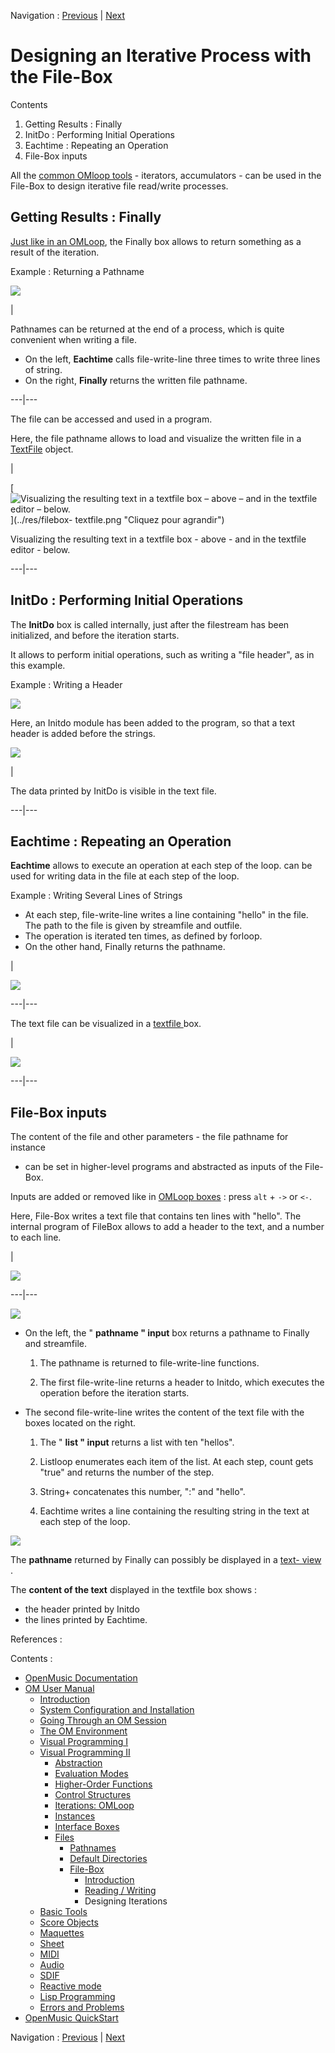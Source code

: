 Navigation : [Previous](ReadingWriting "page précédente\(Reading /
Writing\)") | [Next](BasicObjects "Next\(Basic
Tools\)")


# Designing an Iterative Process with the File-Box

Contents

  1. Getting Results : Finally
  2. InitDo : Performing Initial Operations
  3. Eachtime : Repeating an Operation
  4. File-Box inputs

All the [common OMloop tools](OMLoop) - iterators, accumulators - can be
used in the File-Box to design iterative file read/write processes.

## Getting Results : Finally

[Just like in an OMLoop](LoopEvaluators), the Finally box allows to
return something as a result of the iteration.

Example : Returning a Pathname

![](../res/fileboxfinally.png)

|

Pathnames can be returned at the end of a process, which is quite convenient
when writing a file.

  * On the left,  **Eachtime** calls file-write-line three times to write three lines of string. 
  * On the right,  **Finally** returns the written file pathname.

  
  
---|---  
  
The file can be accessed and used in a program.

Here, the file pathname allows to load and visualize the written file in a
[TextFile](textfile) object.

|

[![Visualizing the resulting text in a textfile box – above – and in the
textfile editor – below.](../res/filebox-textfile_1.png)](../res/filebox-
textfile.png "Cliquez pour agrandir")

Visualizing the resulting text in a textfile box - above - and in the textfile
editor - below.  
  
---|---  
  
## InitDo : Performing Initial Operations

The **InitDo** box is called internally, just after the filestream has been
initialized, and before the iteration starts.

It allows to perform initial operations, such as writing a "file header", as
in this example.

Example : Writing a Header

![](../res/initdo.png)

Here, an Initdo module has been added to the program, so that a text header is
added before the strings.

![](../res/header.png)

|

The data printed by InitDo is visible in the text file.  
  
---|---  
  
## Eachtime : Repeating an Operation

**Eachtime** allows to execute an operation at each step of the loop. can be
used for writing data in the file at each step of the loop.

Example : Writing Several Lines of Strings

  * At each step, file-write-line writes a line containing "hello" in the file. The path to the file is given by streamfile and outfile. 
  * The operation is iterated ten times, as defined by forloop. 
  * On the other hand, Finally returns the pathname.

|

![](../res/resulteachtime1.png)  
  
---|---  
  
The text file can be visualized in a [ textfile ](textfile) box.

|

![](../res/resutleachtime2.png)  
  
---|---  
  
## File-Box inputs

The content of the file and other parameters - the file pathname for instance
- can be set in higher-level programs and abstracted as inputs of the File-
Box.

Inputs are added or removed like in [OMLoop boxes](LoopGeneral) : press
`alt` \+ `->` or `<-`.

Here, File-Box writes a text file that contains ten lines with "hello". The
internal program of FileBox allows to add a header to the text, and a number
to each line.

|

![](../res/outsidethepatch.png)  
  
---|---  
  
![](../res/insidefilebox.png)

  * On the left, the " **pathname " input** box returns a pathname to Finally and streamfile. 

    1. The pathname is returned to file-write-line functions. 

    2. The first file-write-line returns a header to Initdo, which executes the operation before the iteration starts.

  * The second file-write-line writes the content of the text file with the boxes located on the right.

    1. The " **list " input** returns a list with ten "hellos". 

    2. Listloop enumerates each item of the list. At each step, count gets "true" and returns the number of the step. 

    3. String+ concatenates this number, ":" and "hello". 

    4. Eachtime writes a line containing the resulting string in the text at each step of the loop.

![](../res/fileboxinputs.png)

The **pathname** returned by Finally can possibly be displayed in a  [text-
view](TextBoxes) .

The **content of the text** displayed in the textfile box shows :

  * the header printed by Initdo
  * the lines printed by Eachtime.

References :

Contents :

  * [OpenMusic Documentation](OM-Documentation)
  * [OM User Manual](OM-User-Manual)
    * [Introduction](00-Contents)
    * [System Configuration and Installation](Installation)
    * [Going Through an OM Session](Goingthrough)
    * [The OM Environment](Environment)
    * [Visual Programming I](BasicVisualProgramming)
    * [Visual Programming II](AdvancedVisualProgramming)
      * [Abstraction](Abstraction)
      * [Evaluation Modes](EvalModes)
      * [Higher-Order Functions](HighOrder)
      * [Control Structures](Control)
      * [Iterations: OMLoop](OMLoop)
      * [Instances](Instances)
      * [Interface Boxes](InterfaceBoxes)
      * [Files](Files)
        * [Pathnames](Pathnames)
        * [Default Directories](DefDirectories)
        * [File-Box](File-Box)
          * [Introduction](FileBoxIntro)
          * [Reading / Writing](ReadingWriting)
          * Designing Iterations
    * [Basic Tools](BasicObjects)
    * [Score Objects](ScoreObjects)
    * [Maquettes](Maquettes)
    * [Sheet](Sheet)
    * [MIDI](MIDI)
    * [Audio](Audio)
    * [SDIF](SDIF)
    * [Reactive mode](Reactive)
    * [Lisp Programming](Lisp)
    * [Errors and Problems](errors)
  * [OpenMusic QuickStart](QuickStart-Chapters)

Navigation : [Previous](ReadingWriting "page précédente\(Reading /
Writing\)") | [Next](BasicObjects "Next\(Basic
Tools\)")

